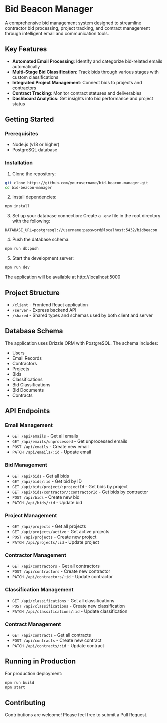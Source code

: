 # Bid Beacon Manager

A comprehensive bid management system designed to streamline contractor bid processing, project tracking, and contract management through intelligent email and communication tools.

## Key Features

- **Automated Email Processing**: Identify and categorize bid-related emails automatically
- **Multi-Stage Bid Classification**: Track bids through various stages with custom classifications
- **Integrated Project Management**: Connect bids to projects and contractors
- **Contract Tracking**: Monitor contract statuses and deliverables
- **Dashboard Analytics**: Get insights into bid performance and project status

## Getting Started

### Prerequisites

- Node.js (v18 or higher)
- PostgreSQL database

### Installation

1. Clone the repository:
```bash
git clone https://github.com/yourusername/bid-beacon-manager.git
cd bid-beacon-manager
```

2. Install dependencies:
```bash
npm install
```

3. Set up your database connection:
Create a `.env` file in the root directory with the following:
```
DATABASE_URL=postgresql://username:password@localhost:5432/bidbeacon
```

4. Push the database schema:
```bash
npm run db:push
```

5. Start the development server:
```bash
npm run dev
```

The application will be available at http://localhost:5000

## Project Structure

- `/client` - Frontend React application
- `/server` - Express backend API
- `/shared` - Shared types and schemas used by both client and server

## Database Schema

The application uses Drizzle ORM with PostgreSQL. The schema includes:

- Users
- Email Records
- Contractors
- Projects
- Bids
- Classifications
- Bid Classifications
- Bid Documents
- Contracts

## API Endpoints

### Email Management
- `GET /api/emails` - Get all emails
- `GET /api/emails/unprocessed` - Get unprocessed emails
- `POST /api/emails` - Create new email
- `PATCH /api/emails/:id` - Update email

### Bid Management
- `GET /api/bids` - Get all bids
- `GET /api/bids/:id` - Get bid by ID
- `GET /api/bids/project/:projectId` - Get bids by project
- `GET /api/bids/contractor/:contractorId` - Get bids by contractor
- `POST /api/bids` - Create new bid
- `PATCH /api/bids/:id` - Update bid

### Project Management
- `GET /api/projects` - Get all projects
- `GET /api/projects/active` - Get active projects
- `POST /api/projects` - Create new project
- `PATCH /api/projects/:id` - Update project

### Contractor Management
- `GET /api/contractors` - Get all contractors
- `POST /api/contractors` - Create new contractor
- `PATCH /api/contractors/:id` - Update contractor

### Classification Management
- `GET /api/classifications` - Get all classifications
- `POST /api/classifications` - Create new classification
- `PATCH /api/classifications/:id` - Update classification

### Contract Management
- `GET /api/contracts` - Get all contracts
- `POST /api/contracts` - Create new contract
- `PATCH /api/contracts/:id` - Update contract

## Running in Production

For production deployment:

```bash
npm run build
npm start
```

## Contributing

Contributions are welcome! Please feel free to submit a Pull Request.